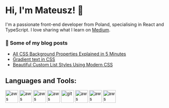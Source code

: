 # Hi, I'm Mateusz! 👋

I'm a passionate front-end developer from Poland, specialising in React and TypeScript. I love sharing what I learn on [Medium](https://hadrysmateusz.medium.com).

### 📝 Some of my blog posts
- [All CSS Background Properties Explained in 5 Minutes](https://hadrysmateusz.medium.com/learn-all-8-background-css-properties-in-5-minutes-210635e060be)
- [Gradient text in CSS](https://medium.com/front-end-weekly/custom-list-styles-using-marker-710ad80ce760)
- [Beautiful Custom List Styles Using Modern CSS](https://medium.com/front-end-weekly/custom-list-styles-using-marker-710ad80ce760)


## Languages and Tools:
<p>
  <img src='https://cdn.jsdelivr.net/gh/devicons/devicon/icons/javascript/javascript-plain.svg' alt="aws" width="40" height="40">
  <img src='https://cdn.jsdelivr.net/gh/devicons/devicon/icons/typescript/typescript-plain.svg' alt="aws" width="40" height="40">
  <img src='https://cdn.jsdelivr.net/gh/devicons/devicon/icons/css3/css3-original.svg' alt="aws" width="40" height="40">
  <img src='https://cdn.jsdelivr.net/gh/devicons/devicon/icons/react/react-original.svg' alt="aws" width="40" height="40">
  <img src="https://www.vectorlogo.zone/logos/git-scm/git-scm-icon.svg" alt="git" width="40" height="40"/> 
  <img src='https://cdn.jsdelivr.net/gh/devicons/devicon/icons/electron/electron-original.svg' alt="aws" width="40" height="40">
  <img src='https://cdn.jsdelivr.net/gh/devicons/devicon/icons/amazonwebservices/amazonwebservices-original.svg' alt="aws" width="40" height="40">
  <img src='https://cdn.jsdelivr.net/gh/devicons/devicon/icons/firebase/firebase-plain.svg' alt="aws" width="40" height="40">

  
  
</p>


<!-- [![My GitHub stats](https://github-readme-stats.vercel.app/api?username=hadrysmateusz)](https://github.com/anuraghazra/github-readme-stats) -->

<!--
**hadrysmateusz/hadrysmateusz** is a ✨ _special_ ✨ repository because its `README.md` (this file) appears on your GitHub profile.

Here are some ideas to get you started:

- 🔭 I’m currently working on ...
- 🌱 I’m currently learning ...
- 👯 I’m looking to collaborate on ...
- 🤔 I’m looking for help with ...
- 💬 Ask me about ...
- 📫 How to reach me: ...
- 😄 Pronouns: ...
- ⚡ Fun fact: ...
-->
